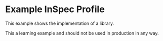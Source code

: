 # Example InSpec Profile

This example shows the implementation of a library.

This a learning example and should not be used in production in any way.
